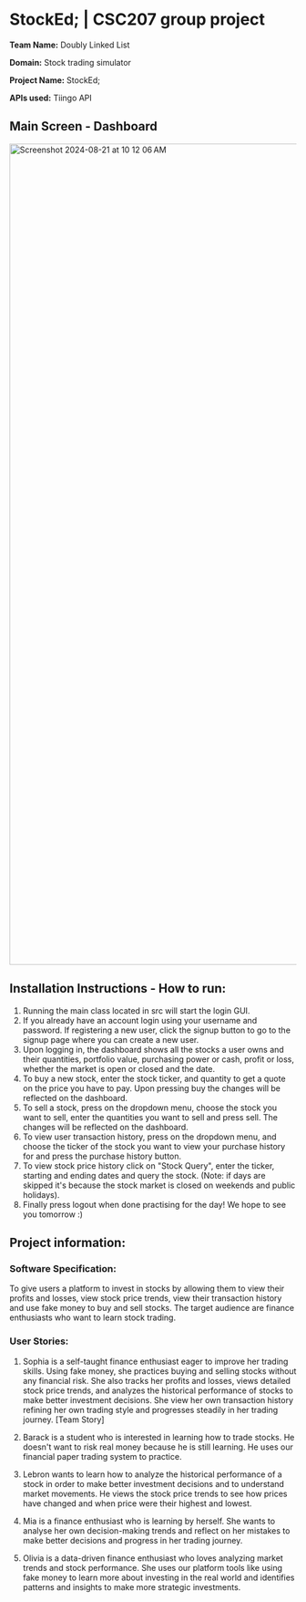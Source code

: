 # StockEd; | CSC207 group project

**Team Name:** Doubly Linked List

**Domain:** Stock trading simulator

**Project Name:** StockEd;

**APIs used:** Tiingo API

## Main Screen - Dashboard
<img width="1440" alt="Screenshot 2024-08-21 at 10 12 06 AM" src="https://github.com/user-attachments/assets/18fef358-7129-48b2-a8fe-9245f2fd03dd">

## Installation Instructions - How to run:
1. Running the main class located in src will start the login GUI.
2. If you already have an account login using your username and password. If registering a new user, click the signup button to go to the signup page where you can create a new user.
3. Upon logging in, the dashboard shows all the stocks a user owns and their quantities, portfolio value, purchasing power or cash, profit or loss, whether the market is open or closed and the date.
4. To buy a new stock, enter the stock ticker, and quantity to get a quote on the price you have to pay. Upon pressing buy the changes will be reflected on the dashboard.
5. To sell a stock, press on the dropdown menu, choose the stock you want to sell, enter the quantities you want to sell and press sell. The changes will be reflected on the dashboard.
6. To view user transaction history, press on the dropdown menu, and choose the ticker of the stock you want to view your purchase history for and press the purchase history button.
7. To view stock price history click on "Stock Query", enter the ticker, starting and ending dates and query the stock. (Note: if days are skipped it's because the stock market is closed on weekends and public holidays).
8. Finally press logout when done practising for the day! We hope to see you tomorrow :)

## Project information:

### **Software Specification:**
To give users a platform to invest in stocks by allowing them to view their profits and losses, view stock price trends, view their transaction history and use fake money to buy and sell stocks. The target audience are finance enthusiasts who want to learn stock trading. 

### **User Stories:**
1. Sophia is a self-taught finance enthusiast eager to improve her trading skills. Using fake money, she practices buying and selling stocks without any financial risk. She also tracks her profits and losses, views detailed stock price trends, and analyzes the historical performance of stocks to make better investment decisions. She view her own transaction history refining her own trading style and progresses steadily in her trading journey. [Team Story]

4. Barack is a student who is interested in learning how to trade stocks. He doesn't want to risk real money because he is still learning. He uses our financial paper trading system to practice.

5. Lebron wants to learn how to analyze the historical performance of a stock in order to make better investment decisions and to understand market movements. He views the stock price trends to see how prices have changed and when price were their highest and lowest.

6. Mia is a finance enthusiast who is learning by herself. She wants to analyse her own decision-making trends and reflect on her mistakes to make better decisions and progress in her trading journey.

7. Olivia is a data-driven finance enthusiast who loves analyzing market trends and stock performance. She uses our platform tools like using fake money to learn more about investing in the real world and identifies patterns and insights to make more strategic investments.


